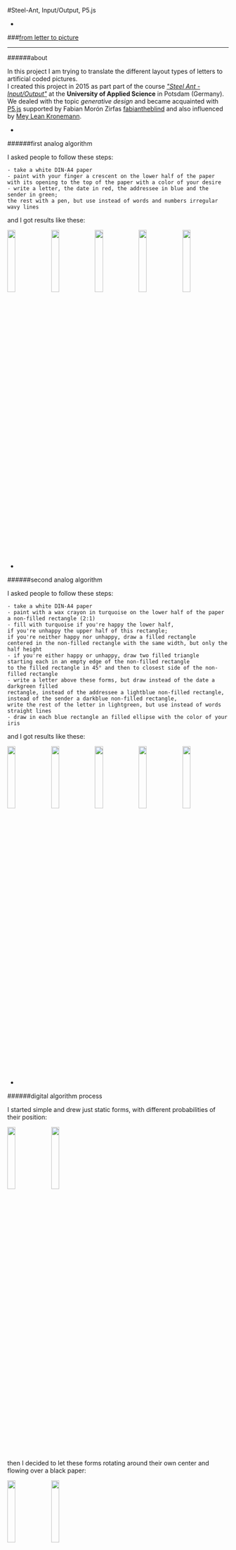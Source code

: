 #Steel-Ant, Input/Output, P5.js

-

###[from letter to picture](http://logetcrea.github.io/from-letter-to-picture/index.html)

---

######about

In this project I am trying to translate the different layout types of letters to artificial coded  pictures.  
I created this project in 2015 as part part of the course [*"Steel Ant - Input/Output"*](https://github.com/FH-Potsdam/steel-ant-input-output) at the **University of Applied Science** in Potsdam (Germany).  
We dealed with the topic *generative design* and became acquainted with [P5.js](http://p5js.org/) supported by Fabian Morón Zirfas [fabiantheblind](https://github.com/fabiantheblind) and also influenced by [Mey Lean Kronemann](http://meyleankronemann.de/).

-
 

######first analog algorithm

I asked people to follow these steps:  

	- take a white DIN-A4 paper
	- paint with your finger a crescent on the lower half of the paper
	with its opening to the top of the paper with a color of your desire
	- write a letter, the date in red, the addressee in blue and the sender in green;
	the rest with a pen, but use instead of words and numbers irregular wavy lines
and I got results like these:

<img src="https://raw.githubusercontent.com/logetcrea/from-letter-to-picture/master/screenshots/1.version/4.JPG" width="19%"  />
<img src="https://raw.githubusercontent.com/logetcrea/from-letter-to-picture/master/screenshots/1.version/7.JPG" width="19%"  />
<img src="https://raw.githubusercontent.com/logetcrea/from-letter-to-picture/master/screenshots/1.version/2.JPG" width="19%"  />
<img src="https://raw.githubusercontent.com/logetcrea/from-letter-to-picture/master/screenshots/1.version/10.JPG" width="19%" />
<img src="https://raw.githubusercontent.com/logetcrea/from-letter-to-picture/master/screenshots/1.version/8.JPG" width="19%" />

-

######second analog algorithm

I asked people to follow these steps:  

	- take a white DIN-A4 paper
	- paint with a wax crayon in turquoise on the lower half of the paper
	a non-filled rectangle (2:1)
	- fill with turquoise if you're happy the lower half,
	if you're unhappy the upper half of this rectangle;
	if you're neither happy nor unhappy, draw a filled rectangle
	centered in the non-filled rectangle with the same width, but only the half height
	- if you're either happy or unhappy, draw two filled triangle
	starting each in an empty edge of the non-filled rectangle
	to the filled rectangle in 45° and then to closest side of the non-filled rectangle
	- write a letter above these forms, but draw instead of the date a darkgreen filled
	rectangle, instead of the addressee a lightblue non-filled rectangle,
	instead of the sender a darkblue non-filled rectangle,
	write the rest of the letter in lightgreen, but use instead of words straight lines
	- draw in each blue rectangle an filled ellipse with the color of your iris
and I got results like these:

<img src="https://raw.githubusercontent.com/logetcrea/from-letter-to-picture/master/screenshots/2.version/2.png" width="19%"  />
<img src="https://raw.githubusercontent.com/logetcrea/from-letter-to-picture/master/screenshots/2.version/4.png" width="19%"  />
<img src="https://raw.githubusercontent.com/logetcrea/from-letter-to-picture/master/screenshots/2.version/1.png" width="19%"  />
<img src="https://raw.githubusercontent.com/logetcrea/from-letter-to-picture/master/screenshots/2.version/3.png" width="19%"  />
<img src="https://raw.githubusercontent.com/logetcrea/from-letter-to-picture/master/screenshots/2.version/7.png" width="19%"  />


-

######digital algorithm process

I started simple and drew just static forms, with different probabilities of their position:

<img src="https://raw.githubusercontent.com/logetcrea/from-letter-to-picture/master/screenshots/digital-process/img (1).png" width="19%"  />
<img src="https://raw.githubusercontent.com/logetcrea/from-letter-to-picture/master/screenshots/digital-process/img (2).png" width="19%"  />  

then I decided to let these forms rotating around their own center and flowing over a black paper:

<img src="https://raw.githubusercontent.com/logetcrea/from-letter-to-picture/master/screenshots/digital-process/img (2) Kopie.png" width="19%" />
<img src="https://raw.githubusercontent.com/logetcrea/from-letter-to-picture/master/screenshots/digital-process/img (5).png" width="19%" />

I deleted the filling to get the forms lighter and changed the color and the opacity:

<img src="https://raw.githubusercontent.com/logetcrea/from-letter-to-picture/master/screenshots/digital-process/img (6).png" width="19%" />
<img src="https://raw.githubusercontent.com/logetcrea/from-letter-to-picture/master/screenshots/digital-process/img (7).png" width="19%" />  

I decided to change the format to square and again the background to white:

<img src="https://raw.githubusercontent.com/logetcrea/from-letter-to-picture/master/screenshots/digital-process/img (25).png" width="19%"  height="25%"/>
<img src="https://raw.githubusercontent.com/logetcrea/from-letter-to-picture/master/screenshots/digital-process/img (26).png" width="19%"  height="25%"/>

In the next steps I changed some values of the range and the rotation of the rectangles, refined the color choice and set the .js file to no background but wrote into the .html a black one. So if you safe via clicking "s" a generated picture, you'll get only the drawn picture as .png file.

-

######digital algorithm

The three rectangles symbolize the areas of the date, green, addressee, blue,  and the sender, violet.  
The startpositions of these rectangles depend on the probability for being there in normal kinds of letter layouts.  
The different movements symbolize the many different kinds of writing a letter.  

[algorithm](http://logetcrea.github.io/from-letter-to-picture/index.html)

-

######implementation

There are a lot opportunities to use my algorithm.  

use as carpet:  
<img src="https://raw.githubusercontent.com/logetcrea/from-letter-to-picture/master/screenshots/implementations/carpet.png" width="100%" />

use as lamp:  
<img src="https://raw.githubusercontent.com/logetcrea/from-letter-to-picture/master/screenshots/implementations/carpet, lamp.png" width="100%" />  

use as pool floor:  
<img src="https://raw.githubusercontent.com/logetcrea/from-letter-to-picture/master/screenshots/implementations/pool-floor.png" width="100%" />  

use as post card to pick up the main idea of a letter:  
<img src="https://raw.githubusercontent.com/logetcrea/from-letter-to-picture/master/screenshots/implementations/post-card.JPG" width="49.5%" />
<img src="https://raw.githubusercontent.com/logetcrea/from-letter-to-picture/master/screenshots/implementations/postcard.png" width="49.5%" /> 
  

My personal favorite is to transfer the picure into 3D. The different colors are different platforms with different lights and fountains if you use as fountain-light-installation:  
<img src="https://raw.githubusercontent.com/logetcrea/from-letter-to-picture/master/screenshots/implementations/fountain up.png" width="100%" />
<img src="https://raw.githubusercontent.com/logetcrea/from-letter-to-picture/master/screenshots/implementations/fountain.png" width="100%" />  

-

###### License


**©** 2015 Paul Klinski "logetcrea", University of Applied Sciences Potsdam (Germany).  
Permission is hereby granted, free of charge, to any person obtaining a copy of this software and associated documentation files (the "Software"), to deal in the Software without restriction, including without limitation the rights to use, copy, modify, merge, publish, distribute, sublicense, and/or sell copies of the Software, and to permit persons to whom the Software is furnished to do so, subject to the following conditions:  
The above copyright notice and this permission notice shall be included in all copies or substantial portions of the Software.  
THE SOFTWARE IS PROVIDED "AS IS", WITHOUT WARRANTY OF ANY KIND, EXPRESS OR IMPLIED, INCLUDING BUT NOT LIMITED TO THE WARRANTIES OF MERCHANTABILITY, FITNESS FOR A PARTICULAR PURPOSE AND NONINFRINGEMENT. IN NO EVENT SHALL THE AUTHORS OR COPYRIGHT HOLDERS BE LIABLE FOR ANY CLAIM, DAMAGES OR OTHER LIABILITY, WHETHER IN AN ACTION OF CONTRACT, TORT OR OTHERWISE, ARISING FROM, OUT OF OR IN CONNECTION WITH THE SOFTWARE OR THE USE OR OTHER DEALINGS IN THE SOFTWARE.

see also [http://www.opensource.org/licenses/mit-license.php](http://www.opensource.org/licenses/mit-license.php)

